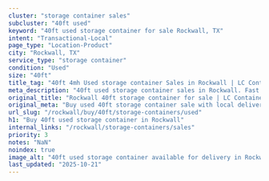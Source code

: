 ```yaml
---
cluster: "storage container sales"
subcluster: "40ft used"
keyword: "40ft used storage container for sale Rockwall, TX"
intent: "Transactional-Local"
page_type: "Location-Product"
city: "Rockwall, TX"
service_type: "storage container"
condition: "Used"
size: "40ft"
title_tag: "40ft 4mh Used storage container Sales in Rockwall | LC Container"
meta_description: "40ft used storage container sales in Rockwall. Fast delivery, competitive pricing. Serving storage containers area. Quote ID: Z4H. Call (214) 524-4168 for your free quote today."
original_title: "Rockwall 40ft storage container for sale | LC Container"
original_meta: "Buy used 40ft storage container sale with local delivery in Rockwall, TX. LC Container — local Since 2003. Request a fast quote today."
url_slug: "/rockwall/buy/40ft/storage-containers/used"
h1: "Buy 40ft used storage container in Rockwall"
internal_links: "/rockwall/storage-containers/sales"
priority: 3
notes: "NaN"
noindex: true
image_alt: "40ft used storage container available for delivery in Rockwall"
last_updated: "2025-10-21"
---
```


<!-- TODO: Add unique city/inventory copy, images, and internal links here. -->
